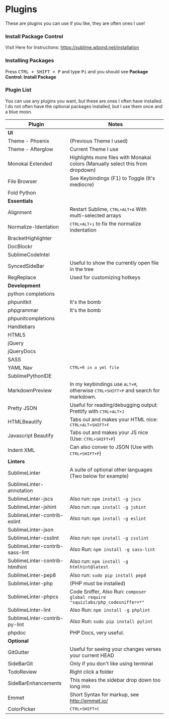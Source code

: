 # Plugins
These are plugins you can use if you like, they are often ones I use!

### Install Package Control
Visit Here for Instructions: https://sublime.wbond.net/installation

### Installing Packages
Press <kbd>CTRL + SHIFT + P</kbd> and type <kbd>Pi</kbd> and you should see **Package Control: Install Package**

### Plugin List
You can use any plugins you want, but these are ones I often have installed. I do not often
have the optional packages installed, but I use them once and a blue moon.

Plugin                              | Notes
----------------------------------  | ----------------------------------
**UI**                              |
Theme - Phoenix                     | (Previous Theme I used)
Theme - Afterglow                   | Current Theme I use
Monokai Extended                    | Highlights more files with Monakai colors (Manually select this from dropdown)
File Browser                        | See Keybindings (F1) to Toggle (It's mediocre)
Fold Python |
**Essentials**                      |
Alignment                           | Restart Sublime, <kbd>CTRL+ALT+A</kbd> With multi-selected arrays
Normalize-Identation                | <kbd>CTRL+ALT+i</kbd> to fix the normalize indentation
BracketHighlighter                  |
DocBlockr                           |
SublimeCodeIntel                    |
SyncedSideBar                       | Useful to show the currently open file in the tree
RegReplace                          | Used for customizing hotkeys
**Development**                     |
python completions                  |
phpunitkit                          | It's the bomb
phpgrammar                          | It's the bomb
phpunitcompletions                  |
Handlebars                          |
HTML5                               |
jQuery                              |
jQueryDocs                          |
SASS                                |
YAML Nav                            | <kbd>CTRL+R</b> in a yml file
SublimePythonIDE                    |
MarkdownPreview                     | In my keybindings use <kbd>ALT+M</kbd>, otherwise <kbd>CTRL+SHIFT+P</kbd> and search for markdown.
Pretty JSON                         | Useful for reading/debugging output: Prettify with <kbd>CTRL+ALT+J</kbd>
HTMLBeautify                        | Tabs out and makes your HTML nice: <kbd>CTRL+ALT+SHIFT+F</kbd>
Javascript Beautify                 | Tabs out and makes your JS nice (Use: <kbd>CTRL+SHIFT+P</kbd>)
Indent XML                          | Can also conver to JSON (Use with <kbd>CTRL+SHIFT+P</kbd>)
**Linters**                         |
SublimeLinter                       | A suite of optional other languages (Two below for example)
SublimeLinter-annotation            |
SublimeLinter-jscs                  | Also run: `npm install -g jscs`
SublimeLinter-jshint                | Also run: `npm install -g jshint`
SublimeLinter-contrib-eslint        | Also run: `npm install -g eslint`
SublimeLinter-json                  |
SublimeLinter-csslint               | Also run: `npm install -g csslint`
SublimeLinter-contrib-sass-lint     | Also Run: `npm install -g sass-lint`
SublimeLinter-contrib-htmlhint     | Also run: `npm install -g htmlhint@latest`
SublimeLinter-pep8                  | Also run: `sudo pip install pep8`
SublimeLinter-php                   | (PHP must be installed)
SublimeLinter-phpcs                 | Code Sniffer, Also Run: `composer global require "squizlabs/php_codesniffer=*"`
SublimeLinter-lint                  | Also Run: `npm install -g phplint`
SublimeLinter-contrib-py-lint       | Also Run: `sudo pip install pylint`
phpdoc                              | PHP Docs, very useful.
**Optional**                        |
GitGutter                           | Useful for seeing your changes verses your current HEAD
SideBarGit                          | Only if you don't like using terminal
TodoReview                          | Right click a folder
SideBarEnhancements                 | This makes the sidebar drop down too long imo
Emmet                               | Short Syntax for markup, see http://emmet.io/
ColorPicker                         | <kbd>CTRL+SHIFT+C</kbd>
